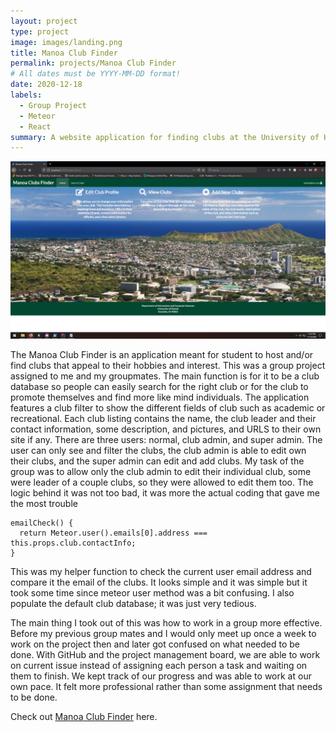 ```yaml
---
layout: project
type: project
image: images/landing.png
title: Manoa Club Finder
permalink: projects/Manoa Club Finder
# All dates must be YYYY-MM-DD format!
date: 2020-12-18
labels:
  - Group Project
  - Meteor
  - React
summary: A website application for finding clubs at the University of Hawaii at Manoa
---
```

<div class="images">
  <img class="ui medium image" src="../images/admin.png">
</div>

The Manoa Club Finder is an application meant for student to host and/or find clubs that appeal to their hobbies and interest. This was a group project assigned to me and my groupmates. The main function is for it to be a club database so people can easily search for the right club or for the club to promote themselves and find more like mind individuals. The application features a club filter to show the different fields of club such as academic or recreational.  Each club listing contains the name, the club leader and their contact information, some description, and pictures, and URLS to their own site if any. There are three users: normal, club admin, and super admin. The user can only see and filter the clubs, the club admin is able to edit own their clubs, and the super admin can edit and add clubs.
My task of the group was to allow only the club admin to edit their individual club, some were leader of a couple clubs, so they were allowed to edit them too. The logic behind it was not too bad, it was more the actual coding that gave me the most trouble
```
emailCheck() {
  return Meteor.user().emails[0].address === this.props.club.contactInfo;
}
```
This was my helper function to check the current user email address and compare it the email of the clubs. It looks simple and it was simple but it took some time since meteor user method was a bit confusing. I also populate the default club database; it was just very tedious. 

The main thing I took out of this was how to work in a group more effective. Before my previous group mates and I would only meet up once a week to work on the project then and later got confused on what needed to be done. With GitHub and the project management board, we are able to work on current issue instead of assigning each person a task and waiting on them to finish. We kept track of our progress and was able to work at our own pace. It felt more professional rather than some assignment that needs to be done. 


Check out [Manoa Club Finder](https://manoa-clubs-finder.xyz/#/) here.
